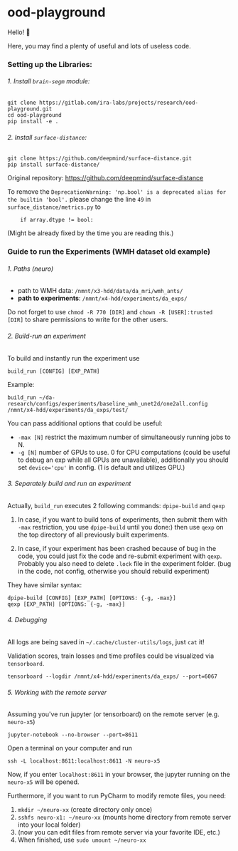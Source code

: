 # ood-playground

Hello! :vulcan_salute:

Here, you may find a plenty of useful and lots of useless code.

### Setting up the Libraries:

###### 1. Install `brain-segm` module:

```
git clone https://gitlab.com/ira-labs/projects/research/ood-playground.git
cd ood-playground
pip install -e .
```

###### 2. Install `surface-distance`:
```
git clone https://github.com/deepmind/surface-distance.git
pip install surface-distance/
```

Original repository: https://github.com/deepmind/surface-distance

To remove the `DeprecationWarning: 'np.bool' is a deprecated alias
for the builtin 'bool'.` please change the line `49`
in `surface_distance/metrics.py` to

```
    if array.dtype != bool:
```

(Might be already fixed by the time you are reading this.)

### Guide to run the Experiments (WMH dataset old example)

###### 1. Paths (neuro)
- path to WMH data: `/nmnt/x3-hdd/data/da_mri/wmh_ants/`
- **path to experiments**: `/nmnt/x4-hdd/experiments/da_exps/`

Do not forget to use `chmod -R 770 [DIR]` and `chown -R [USER]:trusted [DIR]` to share
permissions to write for the other users.

###### 2. Build-run an experiment

To build and instantly run the experiment use
```
build_run [CONFIG] [EXP_PATH]
```

Example:
```
build_run ~/da-research/configs/experiments/baseline_wmh_unet2d/one2all.config /nmnt/x4-hdd/experiments/da_exps/test/
```

You can pass additional options that could be useful:
- `-max [N]` restrict the maximum number of simultaneously running jobs to N.
- `-g [N]` number of GPUs to use. 0 for CPU computations (could be useful
to debug an exp while all GPUs are unavailable), additionally you should set
 `device='cpu'` in config. (1 is default and utilizes GPU.)

###### 3. Separately build and run an experiment

Actually, `build_run` executes 2 following commands: `dpipe-build` and `qexp`

1. In case, if you want to build tons of experiments, then submit them with `-max`
restriction, you use `dpipe-build` until you done:) then use `qexp` on the top
directory of all previously built experiments.

2. In case, if your experiment has been crashed because of bug in the code, you
could just fix the code and re-submit experiment with `qexp`. Probably you also
need to delete `.lock` file in the experiment folder.
(bug in the code, not config, otherwise you should rebuild experiment)

They have similar syntax:

```
dpipe-build [CONFIG] [EXP_PATH] [OPTIONS: {-g, -max}]
qexp [EXP_PATH] [OPTIONS: {-g, -max}]
```

###### 4. Debugging

All logs are being saved in `~/.cache/cluster-utils/logs`, just `cat` it!

Validation scores, train losses and time profiles could be visualized via `tensorboard`.
```
tensorboard --logdir /nmnt/x4-hdd/experiments/da_exps/ --port=6067
```

###### 5. Working with the remote server

Assuming you've run jupyter (or tensorboard) on the remote server (e.g. `neuro-x5`)
```
jupyter-notebook --no-browser --port=8611
```
Open a terminal on your computer and run
```
ssh -L localhost:8611:localhost:8611 -N neuro-x5
```
Now, if you enter `localhost:8611` in your browser, the jupyter running on the
`neuro-x5` will be opened.

Furthermore, if you want to run PyCharm to modify remote files, you need:

1. `mkdir ~/neuro-xx` (create directory only once)
2. `sshfs neuro-x1: ~/neuro-xx` (mounts home directory from remote server into your local folder)
3. (now you can edit files from remote server via your favorite IDE, etc.)
4. When finished, use `sudo umount ~/neuro-xx`
